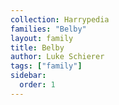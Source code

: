 ```yaml
---
collection: Harrypedia
families: "Belby"
layout: family
title: Belby
author: Luke Schierer
tags: ["family"]
sidebar:
  order: 1
---
```




